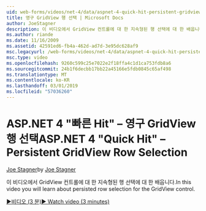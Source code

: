 ```yaml
---
uid: web-forms/videos/net-4/data/aspnet-4-quick-hit-persistent-gridview-row-selection
title: 영구 GridView 행 선택 | Microsoft Docs
author: JoeStagner
description: 이 비디오에서 GridView 컨트롤에 대 한 지속형된 행 선택에 대 한 배웁니다.
ms.author: riande
ms.date: 11/16/2009
ms.assetid: 42591ed6-fb4a-462d-ad7d-3e95dc628af9
msc.legacyurl: /web-forms/videos/net-4/data/aspnet-4-quick-hit-persistent-gridview-row-selection
msc.type: video
ms.openlocfilehash: 9260c599c25e7022e2f18ffa4c1d1ca753fdb8a6
ms.sourcegitcommit: 24b1f6decbb17bb22a45166e5fdb0845c65af498
ms.translationtype: MT
ms.contentlocale: ko-KR
ms.lasthandoff: 03/01/2019
ms.locfileid: "57036260"
---
```

<a name="aspnet-4-quick-hit--persistent-gridview-row-selection"></a><span data-ttu-id="60c7d-103">ASP.NET 4 "빠른 Hit" – 영구 GridView 행 선택</span><span class="sxs-lookup"><span data-stu-id="60c7d-103">ASP.NET 4 "Quick Hit" – Persistent GridView Row Selection</span></span>
====================
<span data-ttu-id="60c7d-104">[Joe Stagner](https://github.com/JoeStagner)</span><span class="sxs-lookup"><span data-stu-id="60c7d-104">by [Joe Stagner](https://github.com/JoeStagner)</span></span>

<span data-ttu-id="60c7d-105">이 비디오에서 GridView 컨트롤에 대 한 지속형된 행 선택에 대 한 배웁니다.</span><span class="sxs-lookup"><span data-stu-id="60c7d-105">In this video you will learn about persisted row selection for the GridView control.</span></span> 

[<span data-ttu-id="60c7d-106">&#9654;비디오 (3 분)</span><span class="sxs-lookup"><span data-stu-id="60c7d-106">&#9654; Watch video (3 minutes)</span></span>](https://channel9.msdn.com/Blogs/ASP-NET-Site-Videos/aspnet-4-quick-hit-persistent-gridview-row-selection)
